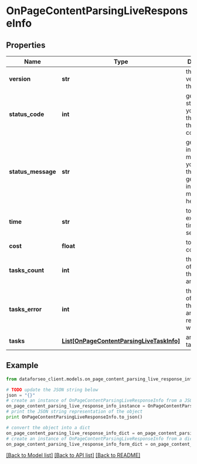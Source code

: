 # OnPageContentParsingLiveResponseInfo


## Properties

Name | Type | Description | Notes
------------ | ------------- | ------------- | -------------
**version** | **str** | the current version of the API | [optional] 
**status_code** | **int** | general status code you can find the full list of the response codes here | [optional] 
**status_message** | **str** | general informational message you can find the full list of general informational messages here | [optional] 
**time** | **str** | total execution time, seconds | [optional] 
**cost** | **float** | total tasks cost, USD | [optional] 
**tasks_count** | **int** | the number of tasks in the tasks array | [optional] 
**tasks_error** | **int** | the number of tasks in the tasks array returned with an error | [optional] 
**tasks** | [**List[OnPageContentParsingLiveTaskInfo]**](OnPageContentParsingLiveTaskInfo.md) | array of tasks | [optional] 

## Example

```python
from dataforseo_client.models.on_page_content_parsing_live_response_info import OnPageContentParsingLiveResponseInfo

# TODO update the JSON string below
json = "{}"
# create an instance of OnPageContentParsingLiveResponseInfo from a JSON string
on_page_content_parsing_live_response_info_instance = OnPageContentParsingLiveResponseInfo.from_json(json)
# print the JSON string representation of the object
print OnPageContentParsingLiveResponseInfo.to_json()

# convert the object into a dict
on_page_content_parsing_live_response_info_dict = on_page_content_parsing_live_response_info_instance.to_dict()
# create an instance of OnPageContentParsingLiveResponseInfo from a dict
on_page_content_parsing_live_response_info_form_dict = on_page_content_parsing_live_response_info.from_dict(on_page_content_parsing_live_response_info_dict)
```
[[Back to Model list]](../README.md#documentation-for-models) [[Back to API list]](../README.md#documentation-for-api-endpoints) [[Back to README]](../README.md)


